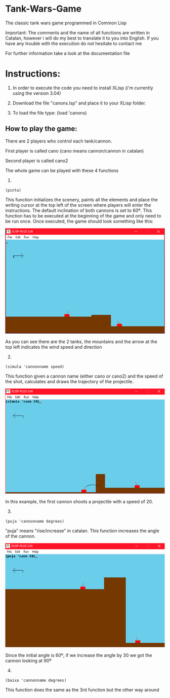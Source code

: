 # Tank-Wars-Game
The classic tank wars game programmed in Common Lisp

Important: The comments and the name of all functions are written in Catalan, however i will do my best to translate it to you into English.
If you have any trouble with the execution do not hesitate to contact me

For further information take a look at the documentation file

# Instructions:

1. In order to execute the code you need to install XLisp (i'm currently using the version 3.04)

2. Download the file "canons.lsp" and place it to your XLisp folder.

3. To load the file type: (load 'canons)

## How to play the game:


There are 2 players who control each tank/cannon.

First player is called cano (cano means cannon/cannon in catalan)

Second player is called cano2

The whole game can be played with these 4 functions

1.
```
(pinta)
```
This function initializes the scenery, paints all the elements and place the writing cursor at the top left of the screen where players will enter the instructions.
The default inclination of both cannons is set to 60º.
This function has to be executed at the beginning of the game and only need to be run once.
Once executed, the game should look something like this:

![](images/initial.PNG)

As you can see there are the 2 tanks, the mountains and the arrow at the top left indicates the wind speed and direction

2.
```
(simula 'cannonname speed)
```

This function given a cannon name (either cano or cano2) and the speed of the shot, calculates and draws the trajectory of the projectile.

![](images/simula.PNG)

In this example, the first cannon shoots a projectile with a speed of 20.

3.
```
(puja 'cannonname degrees)
```
"puja" means "rise/increase" in catalan.
This function increases the angle of the cannon.

![](images/puja.PNG)

Since the initial angle is 60º, if we increase the angle by 30 we got the cannon looking at 90º

4.
```
(baixa 'cannonname degrees)
```
This function does the same as the 3rd function but the other way around
